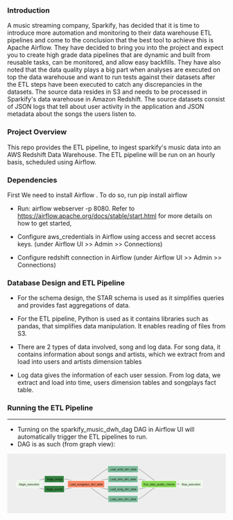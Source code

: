 ### Introduction
A music streaming company, Sparkify, has decided that it is time to introduce more automation and monitoring to their data warehouse ETL pipelines and come to the conclusion that the best tool to achieve this is Apache Airflow.
They have decided to bring you into the project and expect you to create high grade data pipelines that are dynamic and built from reusable tasks, can be monitored, and allow easy backfills. They have also noted that the data quality plays a big part when analyses are executed on top the data warehouse and want to run tests against their datasets after the ETL steps have been executed to catch any discrepancies in the datasets.
The source data resides in S3 and needs to be processed in Sparkify's data warehouse in Amazon Redshift. The source datasets consist of JSON logs that tell about user activity in the application and JSON metadata about the songs the users listen to.

### Project Overview
This repo provides the ETL pipeline, to ingest sparkify's music data into an AWS Redshift Data Warehouse. The ETL pipeline will be run on an hourly basis, scheduled using Airflow.


### Dependencies
First We need to install Airflow . To do so, run pip install airflow

* Run: airflow webserver -p 8080. Refer to https://airflow.apache.org/docs/stable/start.html for more details on how to get started,

* Configure aws_credentials in Airflow using access and secret access keys. (under Airflow UI >> Admin >> Connections)

* Configure redshift connection in Airflow (under Airflow UI >> Admin >> Connections)

### Database Design and ETL Pipeline
* For the schema design, the STAR schema is used as it simplifies queries and provides fast aggregations of data.

* For the ETL pipeline, Python is used as it contains libraries such as pandas, that simplifies data manipulation. It enables reading of files from S3.

* There are 2 types of data involved, song and log data. For song data, it contains information about songs and artists, which we extract from and load into users and artists dimension tables

* Log data gives the information of each user session. From log data, we extract and load into time, users dimension tables and songplays fact table.

### Running the ETL Pipeline
---
* Turning on the sparkify_music_dwh_dag DAG in Airflow UI will automatically trigger the ETL pipelines to run.
* DAG is as such (from graph view):

![DAG](snapshots/DAG.PNG)
